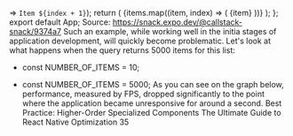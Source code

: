 => `Item ${index + 1}`);
  return (
      <ScrollView>
        {items.map((item, index) => (
          <View key={index} >
            <Text >{item}</Text>
          </View>
        ))}
      </ScrollView>
  );
};
export default App;
Source: https://snack.expo.dev/@callstack-snack/9374a7 
Such an example, while working well in the initia stages of application development, will 
quickly become problematic. Let's look at what happens when the query returns 5000 items 
for this list:
- const NUMBER_OF_ITEMS = 10;
+ const NUMBER_OF_ITEMS = 5000;
As you can see on the graph below, performance, measured by FPS, dropped significantly to 
the point where the application became unresponsive for around a second.
Best Practice: Higher-Order Specialized Components
The Ultimate Guide to React Native Optimization
35